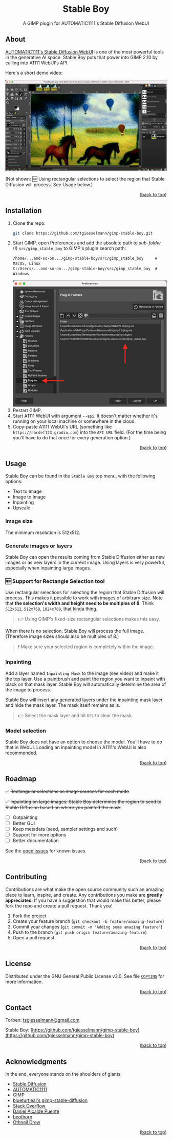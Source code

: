 <a name="readme-top"></a>

<div>
<h1 align="center">Stable Boy</h1>
  <p align="center">
    A GIMP plugin for AUTOMATIC1111's Stable Diffusion WebUI
  </p>
</div>

<!-- ABOUT THE PROJECT -->
## About

[AUTOMATIC1111's Stable Diffusion WebUI](https://github.com/AUTOMATIC1111/stable-diffusion-webui) is one of the most powerful tools in the generative AI space. Stable Boy puts that power into GIMP 2.10 by calling into A1111 WebUI's API.

Here's a short demo video:

[![A short demo](./public/images/demo-video-screenshot.png)](https://youtu.be/YMVog30OcTI)

(Not shown: 🆕 Using rectangular selections to select the region that Stable Diffusion will process. See Usage below.)

<p align="right">(<a href="#readme-top">back to top</a>)</p>


## Installation

1. Clone the repo:
   ```sh
   git clone https://github.com/tgiesselmann/gimp-stable-boy.git
   ```
1. Start GIMP, open Preferences and add the absolute path to _sub-folder_ (!) `src/gimp_stable_boy` to GIMP's plugin search path:
   ```
   /home/...and-so-on.../gimp-stable-boy/src/gimp_stable_boy     # MacOS, Linux
   C:/Users/...and-so-on.../gimp-stable-boy/src/gimp_stable_boy  # Windows
   ```
   ![GIMP Preferences](public/images/gimp-prefs-plugin-path.png)
1. Restart GIMP.
1. Start A1111 WebUI with argument `--api`. It doesn't matter whether it's running on your local machine or somewhere in the cloud.
1. Copy-paste A1111 WebUI's URL (something like `https://abcdef123.gradio.com`) into the `API URL` field. (For the time being you'll have to do that once for every generation option.)


<p align="right">(<a href="#readme-top">back to top</a>)</p>



<!-- USAGE EXAMPLES -->
## Usage

Stable Boy can be found in the `Stable Boy` top menu, with the following options:
- Text to Image
- Image to Image
- Inpainting
- Upscale

### Image size

The minimum resolution is 512x512.

### Generate images or layers

Stable Boy can open the results coming from Stable Diffusion either as new images or as new layers in the current image. Using layers is very powerful, especially when inpainting large images.

### 🆕 Support for Rectangle Selection tool

Use rectangular selections for selecting the region that Stable Diffusion will process. This makes it possible to work with images of arbitrary size. Note that **the selection's width and height need to be multiples of 8**. Think `512x512`, `512x768`, `1024x768`, that kinda thing.

> 👉 Using GIMP's fixed-size rectangular selections makes this easy.

When there is no selection, Stable Boy will process the full image. (Therefore image sizes should also be multiples of 8.)

> ❗️ Make sure your selected region is completely within the image.

### Inpainting

Add a layer named `Inpainting Mask` to the image (see video) and make it the top layer. Use a paintbrush and paint the region you want to inpaint with black on that mask layer. Stable Boy will automatically determine the area of the image to process.

Stable Boy will insert any generated layers under the inpainting mask layer and hide the mask layer. The mask itself remains as is.

> 👉 Select the mask layer and hit `DEL` to clear the mask.

### Model selection

Stable Boy does not have an option to choose the model. You'll have to do that in WebUI. Loading an inpainting model in A1111's WebUI is also recommended.

<p align="right">(<a href="#readme-top">back to top</a>)</p>



<!-- ROADMAP -->
## Roadmap

✅ ~~Rectangular selections as image sources for each mode~~

✅ ~~Inpainting on large images: Stable Boy determines the region to send to Stable Diffusion based on where you painted the mask~~

- [ ] Outpainting
- [ ] Better GUI
- [ ] Keep metadata (seed, sampler settings and such)
- [ ] Support for more options
- [ ] Better documentation

See the [open issues](https://github.com/tgiesselmann/gimp-stable-boy/issues) for known issues.

<p align="right">(<a href="#readme-top">back to top</a>)</p>



<!-- CONTRIBUTING -->
## Contributing

Contributions are what make the open source community such an amazing place to learn, inspire, and create. Any contributions you make are **greatly appreciated**. If you have a suggestion that would make this better, please fork the repo and create a pull request. Thank you!

1. Fork the project
2. Create your feature branch (`git checkout -b feature/amazing-feature`)
3. Commit your changes (`git commit -m 'Adding some amazing feature'`)
4. Push to the branch (`git push origin feature/amazing-feature`)
5. Open a pull request

<p align="right">(<a href="#readme-top">back to top</a>)</p>



<!-- LICENSE -->
## License

Distributed under the GNU General Public License v3.0. See file [`COPYING`](COPYING) for more information.

<p align="right">(<a href="#readme-top">back to top</a>)</p>



<!-- CONTACT -->
## Contact

Torben: tsgiesselmann@gmail.com

Stable Boy: [https://github.com/tgiesselmann/gimp-stable-boy](https://github.com/tgiesselmann/gimp-stable-boy)

<p align="right">(<a href="#readme-top">back to top</a>)</p>



<!-- ACKNOWLEDGMENTS -->
## Acknowledgments

In the end, everyone stands on the shoulders of giants.

* [Stable Diffusion](https://github.com/CompVis/stable-diffusion)
* [AUTOMATIC1111](https://github.com/AUTOMATIC1111/stable-diffusion-webui)
* [GIMP](https://www.gimp.org/)
* [blueturtleai's gimp-stable-diffusion](https://github.com/blueturtleai/gimp-stable-diffusion)
* [Stack Overflow](https://stackoverflow.com/)
* [Daniel Alcalde Puente](https://github.com/danielalcalde)
* [beothorn](https://github.com/beothorn)
* [Othneil Drew](https://github.com/othneildrew)

<p align="right">(<a href="#readme-top">back to top</a>)</p>
